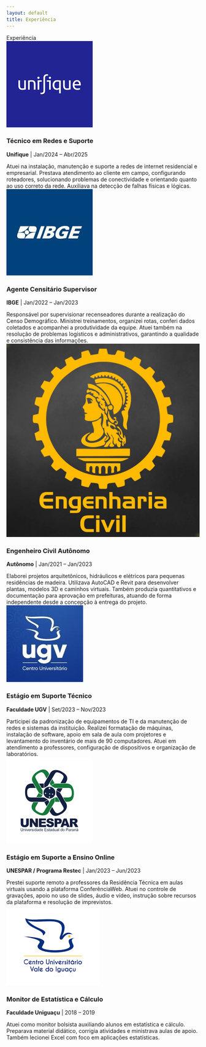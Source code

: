 ```yaml
---
layout: default
title: Experiência
---
```


<div class="section-header">Experiência</div>

<div class="experiencia-container">

  <div class="experiencia-card">
    <div class="experiencia-topo">
      <img src="/assets/img/empresas/unifique.png" alt="Unifique" class="experiencia-img">
      <div class="experiencia-titulo">
        <h3>Técnico em Redes e Suporte</h3>
        <p><strong>Unifique</strong> | Jan/2024 – Abr/2025</p>
      </div>
    </div>
    <div class="experiencia-conteudo">
      Atuei na instalação, manutenção e suporte a redes de internet residencial e empresarial. Prestava atendimento ao cliente em campo, configurando roteadores, solucionando problemas de conectividade e orientando quanto ao uso correto da rede. Auxiliava na detecção de falhas físicas e lógicas.
    </div>
  </div>

  <div class="experiencia-card">
    <div class="experiencia-topo">
      <img src="/assets/img/empresas/ibge.png" alt="IBGE" class="experiencia-img">
      <div class="experiencia-titulo">
        <h3>Agente Censitário Supervisor</h3>
        <p><strong>IBGE</strong> | Jan/2022 – Jan/2023</p>
      </div>
    </div>
    <div class="experiencia-conteudo">
      Responsável por supervisionar recenseadores durante a realização do Censo Demográfico. Ministrei treinamentos, organizei rotas, conferi dados coletados e acompanhei a produtividade da equipe. Atuei também na resolução de problemas logísticos e administrativos, garantindo a qualidade e consistência das informações.
    </div>
  </div>

  <div class="experiencia-card">
    <div class="experiencia-topo">
      <img src="/assets/img/empresas/engenheiro.jpg" alt="Engenharia" class="experiencia-img">
      <div class="experiencia-titulo">
        <h3>Engenheiro Civil Autônomo</h3>
        <p><strong>Autônomo</strong> | Jan/2021 – Jan/2023</p>
      </div>
    </div>
    <div class="experiencia-conteudo">
      Elaborei projetos arquitetônicos, hidráulicos e elétricos para pequenas residências de madeira. Utilizava AutoCAD e Revit para desenvolver plantas, modelos 3D e caminhos virtuais. Também produzia quantitativos e documentação para aprovação em prefeituras, atuando de forma independente desde a concepção à entrega do projeto.
    </div>
  </div>

  <div class="experiencia-card">
    <div class="experiencia-topo">
      <img src="/assets/img/empresas/ugv.jpg" alt="Faculdade UGV" class="experiencia-img">
      <div class="experiencia-titulo">
        <h3>Estágio em Suporte Técnico</h3>
        <p><strong>Faculdade UGV</strong> | Set/2023 – Nov/2023</p>
      </div>
    </div>
    <div class="experiencia-conteudo">
      Participei da padronização de equipamentos de TI e da manutenção de redes e sistemas da instituição. Realizei formatação de máquinas, instalação de software, apoio em sala de aula com projetores e levantamento do inventário de mais de 90 computadores. Atuei em atendimento a professores, configuração de dispositivos e organização de laboratórios.
    </div>
  </div>

  <div class="experiencia-card">
    <div class="experiencia-topo">
      <img src="/assets/img/empresas/unespar.png" alt="UNESPAR" class="experiencia-img">
      <div class="experiencia-titulo">
        <h3>Estágio em Suporte a Ensino Online</h3>
        <p><strong>UNESPAR / Programa Restec</strong> | Jan/2023 – Jun/2023</p>
      </div>
    </div>
    <div class="experiencia-conteudo">
      Prestei suporte remoto a professores da Residência Técnica em aulas virtuais usando a plataforma ConferênciaWeb. Atuei no controle de gravações, apoio no uso de slides, áudio e vídeo, instrução sobre recursos da plataforma e resolução de imprevistos.
    </div>
  </div>

  <div class="experiencia-card">
    <div class="experiencia-topo">
      <img src="/assets/img/empresas/uniguacu.png" alt="Uniguaçu" class="experiencia-img">
      <div class="experiencia-titulo">
        <h3>Monitor de Estatística e Cálculo</h3>
        <p><strong>Faculdade Uniguaçu</strong> | 2018 – 2019</p>
      </div>
    </div>
    <div class="experiencia-conteudo">
      Atuei como monitor bolsista auxiliando alunos em estatística e cálculo. Preparava material didático, corrigia atividades e ministrava aulas de apoio. Também lecionei Excel com foco em aplicações estatísticas.
    </div>
  </div>

</div>
